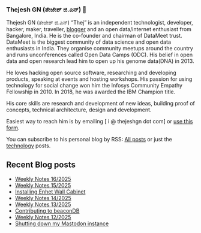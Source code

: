 ### Thejesh GN (ತೇಜೇಶ್ ಜಿ.ಎನ್) 👋

Thejesh GN (ತೇಜೇಶ್ ಜಿ.ಎನ್) “Thej” is an independent technologist, developer, hacker, maker, traveller, [blogger](https://thejeshgn.com/) and an open data/internet enthusiast from Bangalore, India. He is the co-founder and chairman of DataMeet trust. DataMeet is the biggest community of data science and open data enthusiasts in India. They organise community meetups around the country and runs unconferences called Open Data Camps (ODC). His belief in open data and open research lead him to open up his genome data(DNA) in 2013.

He loves hacking open source software, researching and developing products, speaking at events and hosting workshops. His passion for using technology for social change won him the Infosys Community Empathy Fellowship in 2010. In 2018, he was awarded the IBM Champion title.

His core skills are research and development of new ideas, building proof of concepts, technical architecture, design and development.

Easiest way to reach him is by emailing [ i @ thejeshgn dot com] or [use this form](https://thejeshgn.com/contact/).

You can subscribe to his personal blog by RSS: [All posts](https://feeds.thejeshgn.com/thejeshgn) or just the [technology](https://feeds.thejeshgn.com/technology) posts.

## Recent Blog posts
<!-- BLOG-POST-LIST:START -->
- [Weekly Notes 16/2025](https://thejeshgn.com/2025/04/18/weekly-notes-16-2025/)
- [Weekly Notes 15/2025](https://thejeshgn.com/2025/04/11/weekly-notes-15-2025/)
- [Installing Enhet Wall Cabinet](https://thejeshgn.com/2025/04/06/installing-enhet-wall-cabinet/)
- [Weekly Notes 14/2025](https://thejeshgn.com/2025/04/04/weekly-notes-14-2025/)
- [Weekly Notes 13/2025](https://thejeshgn.com/2025/03/28/weekly-notes-13-2025/)
- [Contributing to beaconDB](https://thejeshgn.com/2025/03/27/contributing-to-beacondb/)
- [Weekly Notes 12/2025](https://thejeshgn.com/2025/03/21/weekly-notes-12-2025/)
- [Shutting down my Mastodon instance](https://thejeshgn.com/2025/03/20/shutting-down-my-mastodon-instance/)
<!-- BLOG-POST-LIST:END -->
